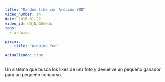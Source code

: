 ```yaml
---
title: "Random like con Arduino YUN"
video_number: 14
date: 2016-01-22
video_id: UQjNaGUvkUw
tags:
  - arduino

piezas:
  - title: "Arduino Yun"

actualizado: true
---
```


Un sistema que busca los likes de una foto y devuelve un pequeño ganador para un pequeño concurso.
